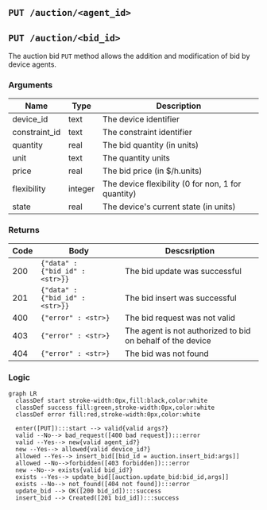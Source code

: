 ## `PUT /auction/<agent_id>`
## `PUT /auction/<bid_id>`

The auction bid `PUT` method allows the addition and modification of bid by device agents.

### Arguments

| Name | Type | Description
| ---- | ---- | -----------
| device_id | text | The device identifier
| constraint_id | text | The constraint identifier
| quantity | real | The bid quantity (in units)
| unit | text | The quantity units
| price | real | The bid price (in $/h.units)
| flexibility | integer | The device flexibility (0 for non, 1 for quantity)
| state | real | The device's current state (in units)

### Returns

| Code | Body | Descsription 
| ---- | ---- | ------------
| 200  | `{"data" : {"bid_id" : <str>}}` | The bid update was successful
| 201  | `{"data" : {"bid_id" : <str>}}` | The bid insert was successful
| 400  | `{"error" : <str>}` | The bid request was not valid
| 403  | `{"error" : <str>}` | The agent is not authorized to bid on behalf of the device
| 404  | `{"error" : <str>}` | The bid was not found |

### Logic
```mermaid
graph LR
  classDef start stroke-width:0px,fill:black,color:white
  classDef success fill:green,stroke-width:0px,color:white
  classDef error fill:red,stroke-width:0px,color:white
  
  enter([PUT]):::start --> valid{valid args?}
  valid --No--> bad_request([400 bad request]):::error
  valid --Yes--> new{valid agent_id?}
  new --Yes--> allowed{valid device_id?}
  allowed --Yes--> insert_bid[[bid_id = auction.insert_bid:args]]
  allowed --No-->forbidden([403 forbidden]):::error
  new --No--> exists{valid bid_id?}
  exists --Yes--> update_bid[[auction.update_bid:bid_id,args]]
  exists --No--> not_found([404 not found]):::error
  update_bid --> OK([200 bid_id]):::success
  insert_bid --> Created([201 bid_id]):::success
```
